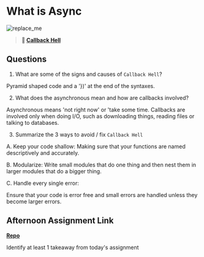 # What is Async

![replace_me](https://codeworks.blob.core.windows.net/public/assets/img/illustrations/placeholder.svg)

> **📖 [Callback Hell](https://codeworksacademy.com/fs-student-guide/resources/wk4/01-Callbacks)**

## Questions

1. What are some of the signs and causes of `Callback Hell`?

Pyramid shaped code and a '})' at the end of the syntaxes. 

2. What does the asynchronous mean and how are callbacks involved?

Asynchronous means 'not right now' or 'take some time. Callbacks are involved only when doing I/O, such as downloading things, reading files or talking to databases.

3. Summarize the 3 ways to avoid / fix `Callback Hell`

A. Keep your code shallow: Making sure that your functions are named descriptively and accurately.

B. Modularize: Write small modules that do one thing and then nest them in larger modules that do a bigger thing.

C. Handle every single error:

Ensure that your code is error free and small errors are handled unless they become larger errors. 

## Afternoon Assignment Link

**[Repo](https://github.com/IsaiahLeiva/<ASSIGNMENT_REPO>)**

Identify at least 1 takeaway from today's assignment

